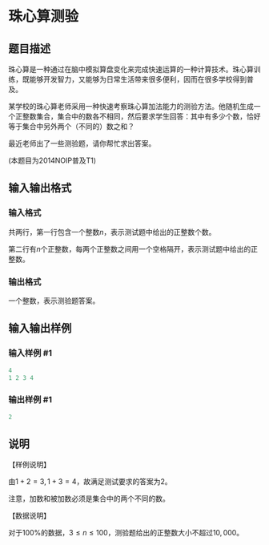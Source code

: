 # 珠心算测验

## 题目描述

珠心算是一种通过在脑中模拟算盘变化来完成快速运算的一种计算技术。珠心算训练，既能够开发智力，又能够为日常生活带来很多便利，因而在很多学校得到普及。

某学校的珠心算老师采用一种快速考察珠心算加法能力的测验方法。他随机生成一个正整数集合，集合中的数各不相同，然后要求学生回答：其中有多少个数，恰好等于集合中另外两个（不同的）数之和？

最近老师出了一些测验题，请你帮忙求出答案。

(本题目为2014NOIP普及T1)

## 输入输出格式

### 输入格式

共两行，第一行包含一个整数$n$，表示测试题中给出的正整数个数。

第二行有$n$个正整数，每两个正整数之间用一个空格隔开，表示测试题中给出的正整数。

### 输出格式

一个整数，表示测验题答案。

## 输入输出样例

### 输入样例 #1

```cpp
4
1 2 3 4
```


### 输出样例 #1

```cpp
2
```


## 说明

【样例说明】

由$1+2=3,1+3=4$，故满足测试要求的答案为$2$。

注意，加数和被加数必须是集合中的两个不同的数。

【数据说明】

对于$100\%$的数据，$3 ≤ n ≤ 100$，测验题给出的正整数大小不超过$10,000$。

